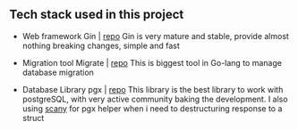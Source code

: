 ## Tech stack used in this project

* Web framework
  Gin | [repo](https://github.com/gin-gonic/gin)
  Gin is very mature and stable, provide almost nothing breaking changes, simple and fast

* Migration tool
  Migrate | [repo](https://github.com/golang-migrate/migrate)
  This is biggest tool in Go-lang to manage database migration

* Database Library
  pgx | [repo](https://github.com/jackc/pgx)
  This library is the best library to work with postgreSQL, with very active community baking
  the development. I also using [scany](https://github.com/georgysavva/scany) for pgx helper
  when i need to destructuring response to a struct
